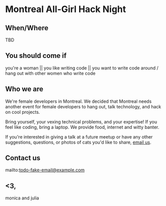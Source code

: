 Montreal All-Girl Hack Night
=========

When/Where
----------
TBD

You should come if
-----------
you're a woman || you like writing code || you want to write code around / hang out with other women who write code

Who we are
-----------

We're female developers in Montreal. We decided that Montreal needs another event for female developers to hang out, talk technology, and hack on cool projects.

Bring yourself, your vexing technical problems, and your expertise!  If you feel like coding, bring a laptop. We provide food, internet and witty banter.

If you're interested in giving a talk at a future meetup or have any other suggestions, questions, or photos of cats you'd like to share, <a href="mailto:todo-fake-email@example.com">email us</a>.

Contact us
--------
mailto:todo-fake-email@example.com


<3,
---
monica and julia